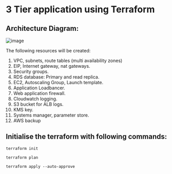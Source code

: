 # 3 Tier application using Terraform

## Architecture Diagram:
![image](https://github.com/gtmnagalla/3tier/assets/85630305/904cf7b8-7271-453c-b24b-2da7c173d3d2)

The following resources will be created:
1. VPC, subnets, route tables (multi availability zones)
2. EIP, Internet gateway, nat gateways.
3. Security groups.
4. RDS database: Primary and read replica.
5. EC2, Autoscaling Group, Launch template.
6. Application Loadbancer.
7. Web application firewall.
8. Cloudwatch logging.
9. S3 bucket for ALB logs.
10. KMS key.
11. Systems manager, parameter store.
12. AWS backup

## Initialise the terraform with following commands:
```terraform init```

```terraform plan```

```terraform apply --auto-approve```
